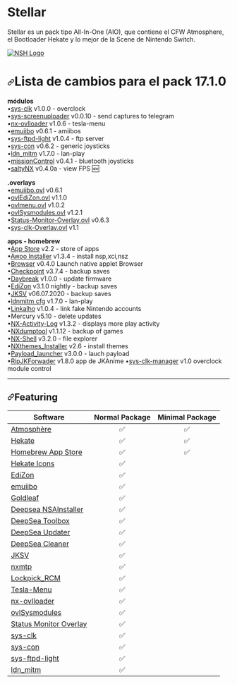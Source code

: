 # Stellar
 Stellar es un pack tipo All-In-One (AIO), que contiene el CFW Atmosphere, el Bootloader Hekate y lo mejor de la Scene de Nintendo Switch.

<p><a target="_blank" rel="noopener noreferrer" href="https://raw.githubusercontent.com/team-racoon/nsh-atmosphere/master/nsh-logo.png"><img src="https://raw.githubusercontent.com/team-racoon/nsh-atmosphere/master/nsh-logo.png" alt="NSH Logo" style="max-width:100%;"></a></p>
<h1><a id="user-content-lista-de-cambios-para-el-pack-1710" class="anchor" aria-hidden="true" href="#lista-de-cambios-para-el-pack-1710"><svg class="octicon octicon-link" viewBox="0 0 16 16" version="1.1" width="16" height="16" aria-hidden="true"><path fill-rule="evenodd" d="M7.775 3.275a.75.75 0 001.06 1.06l1.25-1.25a2 2 0 112.83 2.83l-2.5 2.5a2 2 0 01-2.83 0 .75.75 0 00-1.06 1.06 3.5 3.5 0 004.95 0l2.5-2.5a3.5 3.5 0 00-4.95-4.95l-1.25 1.25zm-4.69 9.64a2 2 0 010-2.83l2.5-2.5a2 2 0 012.83 0 .75.75 0 001.06-1.06 3.5 3.5 0 00-4.95 0l-2.5 2.5a3.5 3.5 0 004.95 4.95l1.25-1.25a.75.75 0 00-1.06-1.06l-1.25 1.25a2 2 0 01-2.83 0z"></path></svg></a>Lista de cambios para el pack 17.1.0</h1>
<p><strong>módulos</strong><br>
•<a href="https://github.com/retronx-team/sys-clk/releases">sys-clk</a> v1.0.0 - overclock<br>
•<a href="https://github.com/bakatrouble/sys-screenuploader/releases">sys-screenuploader</a>  v0.0.10 - send captures to telegram<br>
•<a href="https://github.com/WerWolv/nx-ovlloader/releases">nx-ovlloader</a> v1.0.6 - tesla-menu<br>
•<a href="https://github.com/XorTroll/emuiibo/releases">emuiibo</a> v0.6.1 - amiibos<br>
•<a href="https://github.com/cathery/sys-ftpd-light/releases">sys-ftpd-light</a> v1.0.4 - ftp server<br>
•<a href="https://github.com/cathery/sys-con/releases">sys-con</a> v0.6.2 - generic joysticks<br>
•<a href="https://github.com/spacemeowx2/ldn_mitm/releases">ldn_mitm</a> v1.7.0 - lan-play<br>
•<a href="https://github.com/ndeadly/MissionControl/releases/">missionControl</a> v0.4.1 - bluetooth joysticks<br>
•<a href="https://github.com/masagrator/SaltyNX/releases">saltyNX</a> v0.4.0a - view FPS <g-emoji class="g-emoji" alias="new" fallback-src="https://github.githubassets.com/images/icons/emoji/unicode/1f195.png">🆕</g-emoji></p>
<p><strong>.overlays</strong><br>
•<a href="https://github.com/XorTroll/emuiibo/releases">emuiibo.ovl</a> v0.6.1<br>
•<a href="http://werwolv.net/downloads/EdiZonOverlay.zip" rel="nofollow">ovlEdiZon.ovl</a> v1.1.0<br>
•<a href="https://github.com/WerWolv/Tesla-Menu/releases/tag/v1.0.2">ovlmenu.ovl</a> v1.0.2<br>
•<a href="https://github.com/WerWolv/ovl-sysmodules/releases">ovlSysmodules.ovl</a> v1.2.1<br>
•<a href="https://github.com/masagrator/Status-Monitor-Overlay/releases">Status-Monitor-Overlay.ovl</a> v0.6.3<br>
•<a href="https://github.com/Sun-Research-University/sys-clk-Overlay/releases">sys-clk-Overlay.ovl</a> v1.1</p>
<p><strong>apps - homebrew</strong><br>
•<a href="https://github.com/vgmoose/hb-appstore/releases">App Store</a> v2.2 - store of apps<br>
•<a href="https://github.com/Huntereb/Awoo-Installer/releases">Awoo Installer</a> v1.3.4 - install nsp,xci,nsz<br>
•<a href="https://github.com/crc-32/BrowseNX/releases">Browser</a> v0.4.0 Launch native applet Browser<br>
•<a href="https://github.com/FlagBrew/Checkpoint/releases">Checkpoint</a> v3.7.4 - backup saves<br>
•<a href="https://github.com/Atmosphere-NX/Atmosphere/releases">Daybreak</a> v1.0.0 - update firmware<br>
•<a href="https://github.com/WerWolv/EdiZon/releases">EdiZon</a> v3.1.0 nightly - backup saves<br>
•<a href="https://github.com/J-D-K/JKSV/releases">JKSV</a> v06.07.2020 - backup saves<br>
•<a href="https://github.com/spacemeowx2/ldn_mitm/releases">ldnmitm cfg</a> v1.7.0 - lan-play<br>
•<a href="https://github.com/rdmrocha/linkalho/releases">Linkalho</a> v1.0.4 - link fake Nintendo accounts<br>
•Mercury v5.10 - delete updates<br>
•<a href="https://github.com/tallbl0nde/NX-Activity-Log/releases">NX-Activity-Log</a> v1.3.2 - displays more play activity<br>
•<a href="https://github.com/DarkMatterCore/nxdumptool/releases">NXdumptool</a> v1.1.12  - backup of games<br>
•<a href="https://github.com/joel16/NX-Shell/releases">NX-Shell</a> v3.2.0 - file explorer<br>
•<a href="https://github.com/exelix11/SwitchThemeInjector/releases">NXthemes_Installer</a> v2.6 - install themes<br>
•<a href="https://github.com/suchmememanyskill/Payload_Launcher/releases">Payload_launcher</a> v3.0.0 - lauch payload<br>
•<a href="https://github.com/darkxex/RipJKNX/releases">RipJKForwader</a> v1.8.0 app de JKAnime
•<a href="https://github.com/retronx-team/sys-clk/releases">sys-clk-manager</a> v1.0 overclock module control</p>
<hr>

<h2><a id="user-content-featuring" class="anchor" aria-hidden="true" href="#featuring"><svg class="octicon octicon-link" viewBox="0 0 16 16" version="1.1" width="16" height="16" aria-hidden="true"><path fill-rule="evenodd" d="M7.775 3.275a.75.75 0 001.06 1.06l1.25-1.25a2 2 0 112.83 2.83l-2.5 2.5a2 2 0 01-2.83 0 .75.75 0 00-1.06 1.06 3.5 3.5 0 004.95 0l2.5-2.5a3.5 3.5 0 00-4.95-4.95l-1.25 1.25zm-4.69 9.64a2 2 0 010-2.83l2.5-2.5a2 2 0 012.83 0 .75.75 0 001.06-1.06 3.5 3.5 0 00-4.95 0l-2.5 2.5a3.5 3.5 0 004.95 4.95l1.25-1.25a.75.75 0 00-1.06-1.06l-1.25 1.25a2 2 0 01-2.83 0z"></path></svg></a>Featuring</h2>
<table>
<thead>
<tr>
<th>Software</th>
<th align="center">Normal Package</th>
<th align="center">Minimal Package</th>
</tr>
</thead>
<tbody>
<tr>
<td><a href="https://github.com/Atmosphere-NX/Atmosphere">Atmosphère</a></td>
<td align="center"><g-emoji class="g-emoji" alias="white_check_mark" fallback-src="https://github.githubassets.com/images/icons/emoji/unicode/2705.png">✅</g-emoji></td>
<td align="center"><g-emoji class="g-emoji" alias="white_check_mark" fallback-src="https://github.githubassets.com/images/icons/emoji/unicode/2705.png">✅</g-emoji></td>
</tr>
<tr>
<td><a href="https://github.com/CTCaer/hekate">Hekate</a></td>
<td align="center"><g-emoji class="g-emoji" alias="white_check_mark" fallback-src="https://github.githubassets.com/images/icons/emoji/unicode/2705.png">✅</g-emoji></td>
<td align="center"><g-emoji class="g-emoji" alias="white_check_mark" fallback-src="https://github.githubassets.com/images/icons/emoji/unicode/2705.png">✅</g-emoji></td>
</tr>
<tr>
<td><a href="https://gitlab.com/4TU/hb-appstore" rel="nofollow">Homebrew App Store</a></td>
<td align="center"><g-emoji class="g-emoji" alias="white_check_mark" fallback-src="https://github.githubassets.com/images/icons/emoji/unicode/2705.png">✅</g-emoji></td>
<td align="center"><g-emoji class="g-emoji" alias="white_check_mark" fallback-src="https://github.githubassets.com/images/icons/emoji/unicode/2705.png">✅</g-emoji></td>
</tr>
<tr>
<td><a href="https://github.com/NicholeMattera/Hekate-Icons">Hekate Icons</a></td>
<td align="center"><g-emoji class="g-emoji" alias="white_check_mark" fallback-src="https://github.githubassets.com/images/icons/emoji/unicode/2705.png">✅</g-emoji></td>
<td align="center"></td>
</tr>
<tr>
<td><a href="https://github.com/WerWolv/EdiZon">EdiZon</a></td>
<td align="center"><g-emoji class="g-emoji" alias="white_check_mark" fallback-src="https://github.githubassets.com/images/icons/emoji/unicode/2705.png">✅</g-emoji></td>
<td align="center"></td>
</tr>
<tr>
<td><a href="https://github.com/XorTroll/emuiibo">emuiibo</a></td>
<td align="center"><g-emoji class="g-emoji" alias="white_check_mark" fallback-src="https://github.githubassets.com/images/icons/emoji/unicode/2705.png">✅</g-emoji></td>
<td align="center"></td>
</tr>
<tr>
<td><a href="https://github.com/XorTroll/Goldleaf">Goldleaf</a></td>
<td align="center"><g-emoji class="g-emoji" alias="white_check_mark" fallback-src="https://github.githubassets.com/images/icons/emoji/unicode/2705.png">✅</g-emoji></td>
<td align="center"></td>
</tr>
<tr>
<td><a href="https://github.com/Team-Neptune/NSAInstaller">Deepsea NSAInstaller</a></td>
<td align="center"><g-emoji class="g-emoji" alias="white_check_mark" fallback-src="https://github.githubassets.com/images/icons/emoji/unicode/2705.png">✅</g-emoji></td>
<td align="center"></td>
</tr>
<tr>
<td><a href="https://github.com/Team-Neptune/DeepSea-Toolbox">DeepSea Toolbox</a></td>
<td align="center"><g-emoji class="g-emoji" alias="white_check_mark" fallback-src="https://github.githubassets.com/images/icons/emoji/unicode/2705.png">✅</g-emoji></td>
<td align="center"></td>
</tr>
<tr>
<td><a href="https://github.com/Team-Neptune/DeepSea-Updater">DeepSea Updater</a></td>
<td align="center"><g-emoji class="g-emoji" alias="white_check_mark" fallback-src="https://github.githubassets.com/images/icons/emoji/unicode/2705.png">✅</g-emoji></td>
<td align="center"></td>
</tr>
<tr>
<td><a href="https://github.com/Team-Neptune/DeepSea-Cleaner">DeepSea Cleaner</a></td>
<td align="center"><g-emoji class="g-emoji" alias="white_check_mark" fallback-src="https://github.githubassets.com/images/icons/emoji/unicode/2705.png">✅</g-emoji></td>
<td align="center"></td>
</tr>
<tr>
<td><a href="https://github.com/J-D-K/JKSV">JKSV</a></td>
<td align="center"><g-emoji class="g-emoji" alias="white_check_mark" fallback-src="https://github.githubassets.com/images/icons/emoji/unicode/2705.png">✅</g-emoji></td>
<td align="center"></td>
</tr>
<tr>
<td><a href="https://github.com/liuervehc/nxmtp">nxmtp</a></td>
<td align="center"><g-emoji class="g-emoji" alias="white_check_mark" fallback-src="https://github.githubassets.com/images/icons/emoji/unicode/2705.png">✅</g-emoji></td>
<td align="center"></td>
</tr>
<tr>
<td><a href="https://github.com/shchmue/Lockpick_RCM">Lockpick_RCM</a></td>
<td align="center"><g-emoji class="g-emoji" alias="white_check_mark" fallback-src="https://github.githubassets.com/images/icons/emoji/unicode/2705.png">✅</g-emoji></td>
<td align="center"></td>
</tr>
<tr>
<td><a href="https://github.com/WerWolv/Tesla-Menu">Tesla-Menu</a></td>
<td align="center"><g-emoji class="g-emoji" alias="white_check_mark" fallback-src="https://github.githubassets.com/images/icons/emoji/unicode/2705.png">✅</g-emoji></td>
<td align="center"></td>
</tr>
<tr>
<td><a href="https://github.com/WerWolv/nx-ovlloader">nx-ovlloader</a></td>
<td align="center"><g-emoji class="g-emoji" alias="white_check_mark" fallback-src="https://github.githubassets.com/images/icons/emoji/unicode/2705.png">✅</g-emoji></td>
<td align="center"></td>
</tr>
<tr>
<td><a href="https://github.com/WerWolv/ovl-sysmodules">ovlSysmodules</a></td>
<td align="center"><g-emoji class="g-emoji" alias="white_check_mark" fallback-src="https://github.githubassets.com/images/icons/emoji/unicode/2705.png">✅</g-emoji></td>
<td align="center"></td>
</tr>
<tr>
<td><a href="https://github.com/masagrator/Status-Monitor-Overlay">Status Monitor Overlay</a></td>
<td align="center"><g-emoji class="g-emoji" alias="white_check_mark" fallback-src="https://github.githubassets.com/images/icons/emoji/unicode/2705.png">✅</g-emoji></td>
<td align="center"></td>
</tr>
<tr>
<td><a href="https://github.com/retronx-team/sys-clk">sys-clk</a></td>
<td align="center"><g-emoji class="g-emoji" alias="white_check_mark" fallback-src="https://github.githubassets.com/images/icons/emoji/unicode/2705.png">✅</g-emoji></td>
<td align="center"></td>
</tr>
<tr>
<td><a href="https://github.com/cathery/sys-con">sys-con</a></td>
<td align="center"><g-emoji class="g-emoji" alias="white_check_mark" fallback-src="https://github.githubassets.com/images/icons/emoji/unicode/2705.png">✅</g-emoji></td>
<td align="center"></td>
</tr>
<tr>
<td><a href="https://github.com/cathery/sys-ftpd-light">sys-ftpd-light</a></td>
<td align="center"><g-emoji class="g-emoji" alias="white_check_mark" fallback-src="https://github.githubassets.com/images/icons/emoji/unicode/2705.png">✅</g-emoji></td>
<td align="center"></td>
</tr>
<tr>
<td><a href="https://github.com/spacemeowx2/ldn_mitm">ldn_mitm</a></td>
<td align="center"><g-emoji class="g-emoji" alias="white_check_mark" fallback-src="https://github.githubassets.com/images/icons/emoji/unicode/2705.png">✅</g-emoji></td>
<td align="center"></td>
</tr>
</tbody>
</table>
